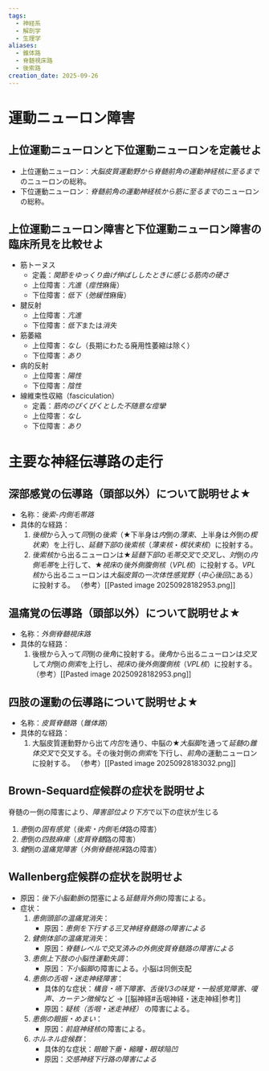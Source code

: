 ```yaml
---
tags:
  - 神経系
  - 解剖学
  - 生理学
aliases:
  - 錐体路
  - 脊髄視床路
  - 後索路
creation_date: 2025-09-26
---
```

# 運動ニューロン障害

## 上位運動ニューロンと下位運動ニューロンを定義せよ
- 上位運動ニューロン：*大脳皮質運動野から脊髄前角の運動神経核に至るまで*のニューロンの総称。
- 下位運動ニューロン：*脊髄前角の運動神経核から筋に至るまで*のニューロンの総称。

## 上位運動ニューロン障害と下位運動ニューロン障害の臨床所見を比較せよ
- 筋トーヌス
	- 定義：*関節をゆっくり曲げ伸ばししたときに感じる筋肉の硬さ*
	- 上位障害：*亢進*（*痙性*麻痺）
	- 下位障害：*低下*（*弛緩性*麻痺）
- 腱反射
	- 上位障害：*亢進*
	- 下位障害：*低下*または*消失*
- 筋萎縮
	- 上位障害：*なし*（長期にわたる廃用性萎縮は除く）
	- 下位障害：*あり*
- 病的反射
	- 上位障害：*陽性*
	- 下位障害：*陰性*
- 線維束性収縮（fasciculation）
	- 定義：*筋肉のぴくぴくとした不随意な痙攣*
	- 上位障害：*なし*
	- 下位障害：*あり*

# 主要な神経伝導路の走行

## 深部感覚の伝導路（頭部以外）について説明せよ★
- 名称：*後索-内側毛帯路*
- 具体的な経路：
	1. *後根*から入って*同*側の*後索*（★下半身は*内*側の*薄束*、上半身は*外*側の*楔状束*）を上行し、*延髄下部*の*後索核*（*薄束核*・*楔状束核*）に投射する。
	2. *後索核*から出るニューロンは★*延髄下部*の*毛帯交叉*で*交叉*し、*対*側の*内側毛帯*を上行して、★*視床*の*後外側腹側核*（*VPL核*）に投射する。*VPL核*から出るニューロンは*大脳皮質*の*一次体性感覚野*（*中心後回*にある）に投射する。
（参考）[[Pasted image 20250928182953.png]]
## 温痛覚の伝導路（頭部以外）について説明せよ★
- 名称：*外側脊髄視床路*
- 具体的な経路：
	1. 後根から入って*同*側の*後角*に投射する。*後角*から出るニューロンは*交叉*して*対*側の*側索*を上行し、*視床*の*後外側腹側核*（*VPL核*）に投射する。
（参考）[[Pasted image 20250928182953.png]]
## 四肢の運動の伝導路について説明せよ★
- 名称：*皮質脊髄路*（*錐体路*）
- 具体的な経路：
	1. 大脳皮質運動野から出て*内包*を通り、中脳の★*大脳脚*を通って*延髄*の*錐体交叉*で交叉する。その後対側の*側索*を下行し、*前角*の運動ニューロンに投射する。
（参考）[[Pasted image 20250928183032.png]]
## Brown-Sequard症候群の症状を説明せよ
脊髄の一側の障害により、*障害部位より下方*で以下の症状が生じる
1. *患*側の*固有感覚*（*後索・内側毛体*路の障害）
2. *患*側の*四肢麻痺*（*皮質脊髄*路の障害）
3. *健*側の*温痛覚障害*（*外側脊髄視床*路の障害）

## Wallenberg症候群の症状を説明せよ
- 原因：*後下小脳動脈*の閉塞による*延髄背外側*の障害による。
- 症状：
	1. *患側頭部の温痛覚消失*：
		- 原因：*患側を下行する三叉神経脊髄路の障害による*
	2. *健側体部の温痛覚消失*：
		- 原因：*脊髄レベルで交叉済みの外側皮質脊髄路の障害による*
	3. *患側上下肢の小脳性運動失調*：
		- 原因：*下小脳脚*の障害による。小脳は同側支配
	4. *患側の舌咽・迷走神経障害*：
		- 具体的な症状：*構音・嚥下障害、舌後1/3の味覚・一般感覚障害、嗄声、カーテン徴候*など → [[脳神経#舌咽神経・迷走神経|参考]]
		- 原因：*疑核（舌咽・迷走神経）* の障害による。
	5. *患側の眼振・めまい*：
		- 原因：*前庭神経核*の障害による。
	6. *ホルネル症候群*：
		- 具体的な症状：*眼瞼下垂*・*縮瞳*・*眼球陥凹*
		- 原因：*交感神経下行路の障害による*